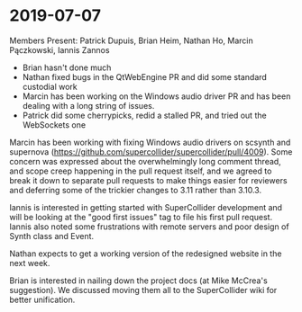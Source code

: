 # 2019-07-07



Members Present: Patrick Dupuis, Brian Heim, Nathan Ho, Marcin Pączkowski, Iannis Zannos

- Brian hasn't done much
- Nathan fixed bugs in the QtWebEngine PR and did some standard custodial work
- Marcin has been working on the Windows audio driver PR and has been dealing with a long string of issues.
- Patrick did some cherrypicks, redid a stalled PR, and tried out the WebSockets one

Marcin has been working with fixing Windows audio drivers on scsynth and supernova (https://github.com/supercollider/supercollider/pull/4009). Some concern was expressed about the overwhelmingly long comment thread, and scope creep happening in the pull request itself, and we agreed to break it down to separate pull requests to make things easier for reviewers and deferring some of the trickier changes to 3.11 rather than 3.10.3.

Iannis is interested in getting started with SuperCollider development and will be looking at the "good first issues" tag to file his first pull request. Iannis also noted some frustrations with remote servers and poor design of Synth class and Event.

Nathan expects to get a working version of the redesigned website in the next week.

Brian is interested in nailing down the project docs (at Mike McCrea's suggestion). We discussed moving them all to the SuperCollider wiki for better unification.
